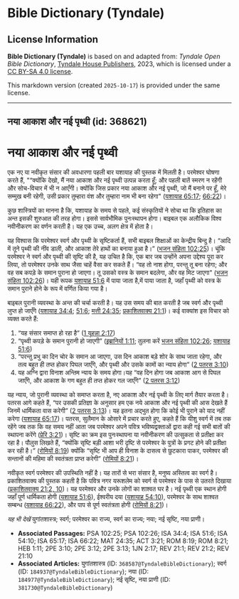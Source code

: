 # Bible Dictionary (Tyndale)

## License Information

**Bible Dictionary (Tyndale)** is based on and adapted from: _Tyndale Open Bible Dictionary_, [Tyndale House Publishers](https://tyndaleopenresources.com/), 2023, which is licensed under a [CC BY-SA 4.0 license](https://creativecommons.org/licenses/by-sa/4.0/legalcode.en).

This markdown version (created `2025-10-17`) is provided under the same license.



--------------------------------

## नया आकाश और नई पृथ्वी (id: 368621)

नया आकाश और नई पृथ्वी
=====================

एक नए या नवीकृत संसार की अवधारणा पहली बार यशायाह की पुस्तक में मिलती है। परमेश्वर घोषणा करते हैं, "“क्योंकि देखो, मैं नया आकाश और नई पृथ्वी उत्पन्न करता हूँ; और पहली बातें स्मरण न रहेंगी और सोच\-विचार में भी न आएँगी। क्योंकि जिस प्रकार नया आकाश और नई पृथ्वी, जो मैं बनाने पर हूँ, मेरे सम्मुख बनी रहेगी, उसी प्रकार तुम्हारा वंश और तुम्हारा नाम भी बना रहेगा" ([यशायाह 65:17](https://ref.ly/Isa65:17); [66:22](https://ref.ly/Isa66:22))।

कुछ शास्त्रियों का मानना ​​है कि, यशायाह के समय से पहले, कई संस्कृतियों ने सोचा था कि इतिहास का अन्त इसकी शुरुआत की तरह होगा। इससे सार्वभौमिक पुनःस्थापन होगा। बाइबल एक अलौकिक विश्व नवीनीकरण का वर्णन करती है। यह एक उच्च, अलग क्षेत्र में होता है।

यह विश्वास कि परमेश्वर स्वर्ग और पृथ्वी के सृष्टिकर्ता हैं, सभी बाइबल शिक्षाओं का केन्द्रीय बिन्दु है। “आदि में तूने पृथ्वी की नींव डाली, और आकाश तेरे हाथों का बनाया हुआ है।” ([भजन संहिता 102:25](https://ref.ly/Ps102:25))। चूंकि परमेश्वर ने स्वर्ग और पृथ्वी की सृष्टि की है, यह उचित है कि, एक बार जब उन्होंने अपना उद्देश्य पूरा कर लिया, तो परमेश्वर उनके साथ जैसा चाहें वैसा कर सकते हैं। “वह तो नाश होगा, परन्तु तू बना रहेगा; और वह सब कपड़े के समान पुराना हो जाएगा। तू उसको वस्त्र के समान बदलेगा, और वह मिट जाएगा" ([भजन संहिता 102:26](https://ref.ly/Ps102:26))। यही रूपक [यशायाह 51:6](https://ref.ly/Isa51:6) में पाया जाता है,में पाया जाता है, जहाँ पृथ्वी को वस्त्र के समान पुराने होने के रूप में वर्णित किया गया है।

बाइबल पुरानी व्यवस्था के अन्त की चर्चा करती है। यह उस समय की बात करती है जब स्वर्ग और पृथ्वी लुप्त हो जाएँगे ([यशायाह 34:4](https://ref.ly/Isa34:4); [51:6](https://ref.ly/Isa51:6); [मत्ती 24:35](https://ref.ly/Matt24:35); [प्रकाशितवाक्य 21:1](https://ref.ly/Rev21:1))। कई वाक्यांश इस विचार को व्यक्त करते हैं:

1. “यह संसार समाप्त हो रहा है” ([1 यूहन्ना 2:17](https://ref.ly/1John2:17))
2. “पृथ्वी कपड़े के समान पुरानी हो जाएगी” ([इब्रानियों 1:11](https://ref.ly/Heb1:11); तुलना करें [भजन संहिता 102:26](https://ref.ly/Ps102:26); [यशायाह 51:6](https://ref.ly/Isa51:6))
3. “परन्तु प्रभु का दिन चोर के समान आ जाएगा, उस दिन आकाश बड़े शोर के साथ जाता रहेगा, और तत्व बहुत ही तप्त होकर पिघल जाएँगे, और पृथ्वी और उसके कामों का न्याय होगा” ([2 पतरस 3:10](https://ref.ly/2Pet3:10))
4. यह अग्नि द्वारा विनाश अन्तिम न्याय के समय होगा।यह “वह दिन होगा जब आकाश आग से पिघल जाएँगे, और आकाश के गण बहुत ही तप्त होकर गल जाएँगे” ([2 पतरस 3:12](https://ref.ly/2Pet3:12))

यह न्याय, जो पुरानी व्यवस्था को समाप्त करता है, नए आकाश और नई पृथ्वी के लिए मार्ग तैयार करता है। पतरस आगे कहते हैं, “पर उसकी प्रतिज्ञा के अनुसार हम एक नये आकाश और नई पृथ्वी की आस देखते हैं जिनमें धार्मिकता वास करेगी” ([2 पतरस 3:13](https://ref.ly/2Pet3:13))। यह इतना अद्भुत होगा कि कोई भी पुराने को याद नहीं करेगा ([यशायाह 65:17](https://ref.ly/Isa65:17))। पतरस, सुलैमान के ओसारे में प्रचार करते हुए, कहते हैं कि यीशु स्वर्ग में तब तक रहेंगे जब तक कि वह समय नहीं आता जब परमेश्वर अपने पवित्र भविष्यद्वक्ताओं द्वारा कही गई सभी बातों की स्थापना करेंगे ([प्रेरि 3:21](https://ref.ly/Acts3:21))। सृष्टि का क्रम इस पुनःस्थापना या नवीनीकरण की उत्सुकता से प्रतीक्षा कर रहा है। पौलुस लिखते हैं, “क्योंकि सृष्टि बड़ी आशा भरी दृष्टि से परमेश्वर के पुत्रों के प्रगट होने की प्रतीक्षा कर रही है।” ([रोमियों 8:19](https://ref.ly/Rom8:19)) क्योंकि “सृष्टि भी आप ही विनाश के दासत्व से छुटकारा पाकर, परमेश्वर की सन्तानों की महिमा की स्वतंत्रता प्राप्त करेगी” ([रोमियों 8:21](https://ref.ly/Rom8:21))।

नवीकृत स्वर्ग परमेश्वर की उपस्थिति नहीं है। यह तारों से भरा संसार है, मनुष्य अस्तित्व का स्वर्ग है। प्रकाशितवाक्य की पुस्तक कहती है कि पवित्र नगर यरूशलेम को स्वर्ग से परमेश्वर के पास से उतरते दिखाया ([प्रकाशितवाक्य 21:2, 10](https://ref.ly/Rev21:2,Rev21:10))। यह परमेश्वर और उनके लोगों का शाश्वत घर है। नई पृथ्वी एक स्थान होगी जहाँ पूर्ण धार्मिकता होगी ([यशायाह 51:6](https://ref.ly/Isa51:6)), ईश्वरीय दया ([यशायाह 54:10](https://ref.ly/Isa54:10)), परमेश्वर के साथ शाश्वत सम्बन्ध ([यशायाह 66:22](https://ref.ly/Isa66:22)), और पाप से पूर्ण स्वतंत्रता होगी ([रोमियों 8:21](https://ref.ly/Rom8:21))।

*यह भी देखें* युगांतशास्त्र; स्वर्ग; परमेश्वर का राज्य, स्वर्ग का राज्य; नया; नई सृष्टि, नया प्राणी।

* **Associated Passages:** PSA 102:25; PSA 102:26; ISA 34:4; ISA 51:6; ISA 54:10; ISA 65:17; ISA 66:22; MAT 24:35; ACT 3:21; ROM 8:19; ROM 8:21; HEB 1:11; 2PE 3:10; 2PE 3:12; 2PE 3:13; 1JN 2:17; REV 21:1; REV 21:2; REV 21:10
* **Associated Articles:** युगांतशास्त्र (ID: `368587@TyndaleBibleDictionary`); स्वर्ग (ID: `184937@TyndaleBibleDictionary`); नया (ID: `184977@TyndaleBibleDictionary`); नई सृष्टि, नया प्राणी (ID: `381730@TyndaleBibleDictionary`)

